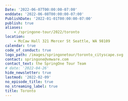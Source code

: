```yaml
---
Date: '2022-06-07T00:00:00-07:00'
enddate: '2022-06-08T00:00:00-07:00'
PublishDate: '2022-01-01T00:00:00-07:00'
publish: true
aliases:
    - /springone-tour/2022/toronto
location:
    - McCaw Hall 321 Mercer St Seattle, WA 98109
calendar: true
code_of_conduct: true
logo_path: /images/springonetour/toronto_cityscape.svg
contact: springone@vmware.com
contact_text: the SpringOne Tour Team
# date: '2022-04-26'
hide_newsletter: true
lastmod: '2022-02-09'
no_episode_title: true
no_streaming_label: true
title: Toronto
---
```

